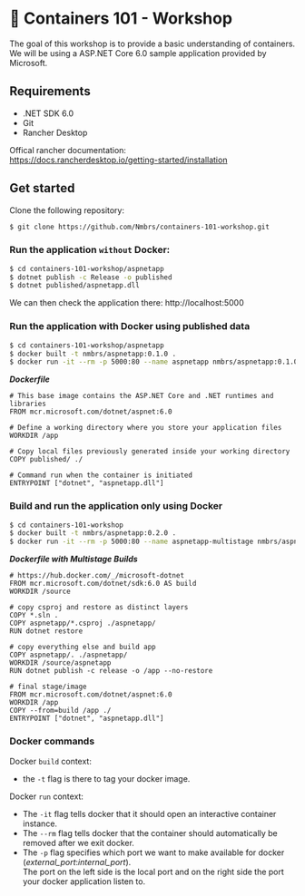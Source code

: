 # :whale: Containers 101 - Workshop

The goal of this workshop is to provide a basic understanding of containers.  
We will be using a ASP.NET Core 6.0 sample application provided by Microsoft.


## Requirements

- .NET SDK 6.0
- Git
- Rancher Desktop
 
Offical rancher documentation:  
https://docs.rancherdesktop.io/getting-started/installation



## Get started

Clone the following repository:  
```bash
$ git clone https://github.com/Nmbrs/containers-101-workshop.git
```

### Run the application `without` Docker:
```bash
$ cd containers-101-workshop/aspnetapp
$ dotnet publish -c Release -o published
$ dotnet published/aspnetapp.dll
```
We can then check the application there: http://localhost:5000



### Run the application with Docker using published data

```bash
$ cd containers-101-workshop/aspnetapp
$ docker built -t nmbrs/aspnetapp:0.1.0 .
$ docker run -it --rm -p 5000:80 --name aspnetapp nmbrs/aspnetapp:0.1.0
```

***Dockerfile***
```docker
# This base image contains the ASP.NET Core and .NET runtimes and libraries
FROM mcr.microsoft.com/dotnet/aspnet:6.0

# Define a working directory where you store your application files
WORKDIR /app

# Copy local files previously generated inside your working directory
COPY published/ ./

# Command run when the container is initiated
ENTRYPOINT ["dotnet", "aspnetapp.dll"]
```

### Build and run the application only using Docker

```bash
$ cd containers-101-workshop
$ docker built -t nmbrs/aspnetapp:0.2.0 .
$ docker run -it --rm -p 5000:80 --name aspnetapp-multistage nmbrs/aspnetapp:0.2.0
```

***Dockerfile with Multistage Builds***
```docker
# https://hub.docker.com/_/microsoft-dotnet
FROM mcr.microsoft.com/dotnet/sdk:6.0 AS build
WORKDIR /source

# copy csproj and restore as distinct layers
COPY *.sln .
COPY aspnetapp/*.csproj ./aspnetapp/
RUN dotnet restore

# copy everything else and build app
COPY aspnetapp/. ./aspnetapp/
WORKDIR /source/aspnetapp
RUN dotnet publish -c release -o /app --no-restore

# final stage/image
FROM mcr.microsoft.com/dotnet/aspnet:6.0
WORKDIR /app
COPY --from=build /app ./
ENTRYPOINT ["dotnet", "aspnetapp.dll"]

```



### Docker commands

Docker `build` context:
- the `-t` flag is there to tag your docker image.

Docker `run` context:

- The `-it` flag tells docker that it should open an interactive container instance.
- The `--rm` flag tells docker that the container should automatically be removed after we exit docker.
- The `-p` flag specifies which port we want to make available for docker (*external_port*:*internal_port*).  
The port on the left side is the local port and on the right side the port your docker application listen to.